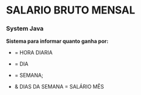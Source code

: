 # SALARIO BRUTO MENSAL 

### System Java

**Sistema para informar quanto ganha por:**

- = HORA DIARIA 

- = DIA

- = SEMANA;

- & DIAS DA SEMANA = SALÁRIO MÊS

